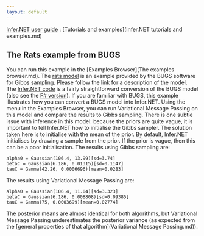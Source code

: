 ```yaml
---
layout: default 
--- 
```

[Infer.NET user guide](index.md) : [Tutorials and examples](Infer.NET tutorials and examples.md)

## The Rats example from BUGS

You can run this example in the [Examples Browser](The examples browser.md). The [rats model](http://www.openbugs.net/Examples/Rats.html) is an example provided by the BUGS software for Gibbs sampling. Please follow the link for a description of the model. The [Infer.NET code](https://github.com/dotnet/infer/blob/master/src/Tutorials/BugsRats.cs) is a fairly straightforward conversion of the BUGS model (also see the [F# version](https://github.com/caxelrud/Fsharp-and-infer.NET/tree/master/Examples_1/Rats)). If you are familiar with BUGS, this example illustrates how you can convert a BUGS model into Infer.NET. Using the menu in the Examples Browser, you can run Variational Message Passing on this model and compare the results to Gibbs sampling. There is one subtle issue with inference in this model: because the priors are quite vague, it is important to tell Infer.NET how to initialise the Gibbs sampler. The solution taken here is to initialise with the mean of the prior. By default, Infer.NET initialises by drawing a sample from the prior. If the prior is vague, then this can be a poor initialisation. The results using Gibbs sampling are:

```
alpha0 = Gaussian(106.4, 13.99)[sd=3.74]  
betaC = Gaussian(6.186, 0.01315)[sd=0.1147]  
tauC = Gamma(42.26, 0.0006696)[mean=0.0283]
```

The results using Variational Message Passing are:

```
alpha0 = Gaussian(106.4, 11.04)[sd=3.323]  
betaC = Gaussian(6.186, 0.008808)[sd=0.09385]  
tauC = Gamma(75, 0.0003699)[mean=0.02774]
```

The posterior means are almost identical for both algorithms, but Variational Message Passing underestimates the posterior variance (as expected from the [general properties of that algorithm](Variational Message Passing.md)).​​
